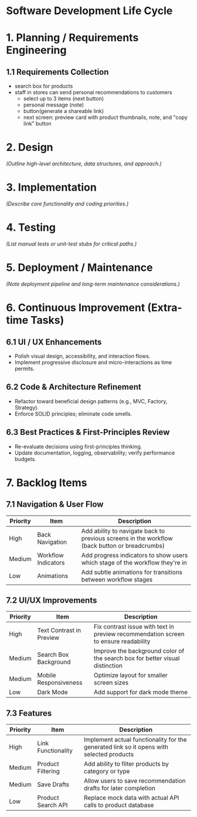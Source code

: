 # Software Development Life Cycle

# 1. Planning / Requirements Engineering

## 1.1 Requirements Collection

- search box for products
- staff in stores can send personal recommendations to customers
  - select up to 3 items (next button)
  - personal message (note)
  - button(generate a shareable link)
  - next screen: preview card with product thumbnails, note, and "copy link" button

<!-- ### 1.1.1 Functional Requirements

| Code  | Priority | Requirement                       | Status  |
| ----- | -------- | --------------------------------- | ------- |
| FR-01 | P0       | _(define functional requirement)_ | _(TBD)_ |
| FR-02 | P1       | _(define functional requirement)_ | _(TBD)_ |

### 1.1.2 Non-functional Requirements

| Code   | Priority | Requirement                           | Status  |
| ------ | -------- | ------------------------------------- | ------- |
| NFR-01 | P0       | _(define non-functional requirement)_ | _(TBD)_ |
| NFR-02 | P2       | _(define non-functional requirement)_ | _(TBD)_ | -->

# 2. Design

_(Outline high-level architecture, data structures, and approach.)_

# 3. Implementation

_(Describe core functionality and coding priorities.)_

# 4. Testing

_(List manual tests or unit-test stubs for critical paths.)_

# 5. Deployment / Maintenance

_(Note deployment pipeline and long-term maintenance considerations.)_

# 6. Continuous Improvement (Extra-time Tasks)

## 6.1 UI / UX Enhancements

- Polish visual design, accessibility, and interaction flows.
- Implement progressive disclosure and micro-interactions as time permits.

## 6.2 Code & Architecture Refinement

- Refactor toward beneficial design patterns (e.g., MVC, Factory, Strategy).
- Enforce SOLID principles; eliminate code smells.

## 6.3 Best Practices & First-Principles Review

- Re-evaluate decisions using first-principles thinking.
- Update documentation, logging, observability; verify performance budgets.

# 7. Backlog Items

## 7.1 Navigation & User Flow

| Priority | Item                | Description                                                                                   |
| -------- | ------------------- | --------------------------------------------------------------------------------------------- |
| High     | Back Navigation     | Add ability to navigate back to previous screens in the workflow (back button or breadcrumbs) |
| Medium   | Workflow Indicators | Add progress indicators to show users which stage of the workflow they're in                  |
| Low      | Animations          | Add subtle animations for transitions between workflow stages                                 |

## 7.2 UI/UX Improvements

| Priority | Item                     | Description                                                                         |
| -------- | ------------------------ | ----------------------------------------------------------------------------------- |
| High     | Text Contrast in Preview | Fix contrast issue with text in preview recommendation screen to ensure readability |
| Medium   | Search Box Background    | Improve the background color of the search box for better visual distinction        |
| Medium   | Mobile Responsiveness    | Optimize layout for smaller screen sizes                                            |
| Low      | Dark Mode                | Add support for dark mode theme                                                     |

## 7.3 Features

| Priority | Item               | Description                                                                              |
| -------- | ------------------ | ---------------------------------------------------------------------------------------- |
| High     | Link Functionality | Implement actual functionality for the generated link so it opens with selected products |
| Medium   | Product Filtering  | Add ability to filter products by category or type                                       |
| Medium   | Save Drafts        | Allow users to save recommendation drafts for later completion                           |
| Low      | Product Search API | Replace mock data with actual API calls to product database                              |
